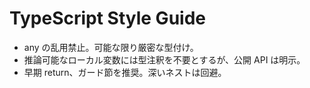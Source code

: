 # TypeScript Style Guide

- any の乱用禁止。可能な限り厳密な型付け。
- 推論可能なローカル変数には型注釈を不要とするが、公開 API は明示。
- 早期 return、ガード節を推奨。深いネストは回避。
